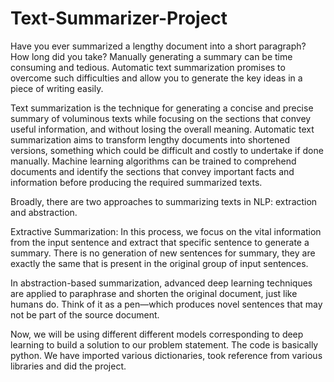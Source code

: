 # Text-Summarizer-Project

Have you ever summarized a lengthy document into a short paragraph? How long did you take? Manually generating a summary can be time consuming and tedious. Automatic text summarization promises to overcome such difficulties and allow you to generate the key ideas in a piece of writing easily.

Text summarization is the technique for generating a concise and precise summary of voluminous texts while focusing on the sections that convey useful information, and without losing the overall meaning.
Automatic text summarization aims to transform lengthy documents into shortened versions, something which could be difficult and costly to undertake if done manually.
Machine learning algorithms can be trained to comprehend documents and identify the sections that convey important facts and information before producing the required summarized texts. 

Broadly, there are two approaches to summarizing texts in NLP: extraction and abstraction.

Extractive Summarization: In this process, we focus on the vital information from the input sentence and extract that specific sentence to generate a summary. There is no generation of new sentences for summary, they are exactly the same that is present in the original group of input sentences.

In abstraction-based summarization, advanced deep learning techniques are applied to paraphrase and shorten the original document, just like humans do. Think of it as a pen—which produces novel sentences that may not be part of the source document.

Now, we will be using different different models corresponding to deep learning to build a solution to our problem statement. The code is basically python. We have imported various dictionaries, took reference from various libraries and did the project.
